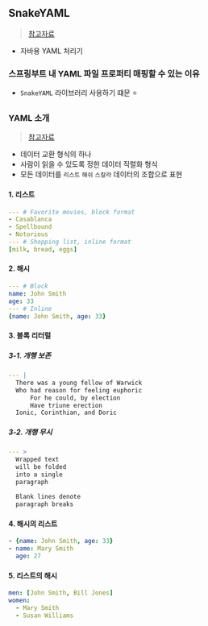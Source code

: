 ## SnakeYAML 
> [참고자료](https://ivvve.github.io/2018/12/05/java/Spring/snake_yaml/)
- 자바용 YAML 처리기

### 스프링부트 내 YAML 파일 프로퍼티 매핑할 수 있는 이유
- `SnakeYAML` 라이브러리 사용하기 떄문 ⭐

### YAML 소개
> [참고자료](https://zetawiki.com/wiki/YAML)
- 데이터 교환 형식의 하나
- 사람이 읽을 수 있도록 정한 데이터 직렬화 형식
- 모든 데이터를 `리스트` `해쉬` `스칼라` 데이터의 조합으로 표현

#### 1. 리스트
```yml
--- # Favorite movies, block format
- Casablanca
- Spellbound
- Notorious
--- # Shopping list, inline format
[milk, bread, eggs]
```

#### 2. 해시
```yml
--- # Block
name: John Smith
age: 33
--- # Inline
{name: John Smith, age: 33}
```
#### 3. 블록 리터럴
##### 3-1. 개행 보존
```yml
--- |
  There was a young fellow of Warwick
  Who had reason for feeling euphoric
      For he could, by election
      Have triune erection
  Ionic, Corinthian, and Doric

```
##### 3-2. 개행 무시
```yml
--- >
  Wrapped text
  will be folded
  into a single
  paragraph
  
  Blank lines denote
  paragraph breaks

```
#### 4. 해시의 리스트
```yml
- {name: John Smith, age: 33}
- name: Mary Smith
  age: 27

```
#### 5. 리스트의 해시
```yml
men: [John Smith, Bill Jones]
women:
  - Mary Smith
  - Susan Williams

```
